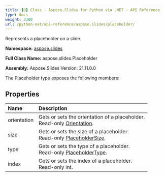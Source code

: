 ```yaml
---
title: {0} Class - Aspose.Slides for Python via .NET - API Reference
type: docs
weight: 3300
url: /python-net/api-reference/aspose.slides/placeholder/
---
```


Represents a placeholder on a slide.

**Namespace:** [aspose.slides](/python-net/api-reference/aspose.slides/)

**Full Class Name:** aspose.slides.Placeholder

**Assembly:**  Aspose.Slides Version: 21.11.0.0

The Placeholder type exposes the following members:
## **Properties**
|**Name**|**Description**|
| :- | :- |
|orientation|Gets or sets the orientation of a placeholder.<br/>            Read-only [Orientation](/python-net/api-reference/aspose.slides/orientation/).|
|size|Gets or sets the size of a placeholder.<br/>            Read-only [PlaceholderSize](/python-net/api-reference/aspose.slides/placeholdersize/).|
|type|Gets or sets the type of a placeholder.<br/>            Read-only [PlaceholderType](/python-net/api-reference/aspose.slides/placeholdertype/).|
|index|Gets or sets the index of a placeholder.<br/>            Read-only int.|
